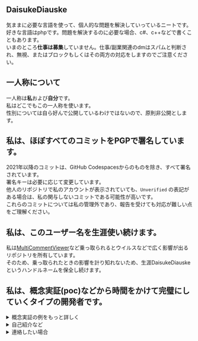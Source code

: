 ## DaisukeDiauske

気ままに必要な言語を使って、個人的な問題を解決していっているニートです。  
好きな言語はphpです。問題を解決するのに必要な場合、c#、c++などで書くこともあります。  
いまのところ**仕事は募集**していません。仕事/副業関連のdmはスパムと判断され、無視、またはブロックもしくはその両方の対応をしますのでご注意ください。  
## 一人称について
一人称は**私**および**自分**です。  
私はどこでもこの一人称を使います。  
性別については自ら好んで公開しているわけではないので、原則非公開とします。

## 私は、ほぼすべてのコミットをPGPで署名しています。
2021年以降のコミットは、GitHub Codespacesからのものを除き、すべて署名されています。  
署名キーは必要に応じて変更しています。  
他人のリポジトリで私のアカウントが表示されていても、`Unverified` の表記がある場合は、私の関与しないコミットである可能性が高いです。   
これらのコミットについては私の管理外であり、報告を受けても対応が難しい点をご理解ください。  

## 私は、このユーザー名を生涯使い続けます。
私は[MultiCommentViewer](https://github.com/DaisukeDaisuke/MultiCommentViewer/releases/tag/0.6.37a)など乗っ取られるとウイルスなどで広く影響が出るリポジトリを所有しています。  
そのため、乗っ取られたときの影響を計り知れないため、生涯DaisukeDiauskeというハンドルネームを保全し続けます。  

## 私は、概念実証(poc)などから時間をかけて完璧にしていくタイプの開発者です。

<details>

<summary>概念実証の例をもっと詳しく</summary>

### マルチコメントビュワー
マルチコメントビュワーはNicolive-php-cli-echoという概念実証をもとに、実装しました  
https://github.com/DaisukeDaisuke/Nicolive-php-cli-echo  
  
### dq9バトルエミュレータ
dq9バトルエミュレータの初版コード(イシュダル)はかなり酷い品質で、2024年10月から、数か月かけて探索アルゴリズム、バトルの一時中断機能、ターンの部分実行など、必要な機能を実装していきました。  
   
### AwaitFormOptions
初版のapiには満足しておらず、バージョン3.0.0が追加でリリースされる予定です。  

</details>

<!--

## 統計

[![trophy](https://github-profile-trophy.vercel.app/?username=DaisukeDaisuke&title=-Reviews)](https://github.com/ryo-ma/github-profile-trophy)
-->

<details>

<summary>自己紹介など</summary>

## リポジトリ紹介
### MultiCommentViewer  
2024年8月ごろに、必要そうな人が多いという理由でc#を使ってマルチコメントビュワーの暫定ニコ生対応版を書きました。  
https://github.com/DaisukeDaisuke/MultiCommentViewer/releases/tag/0.6.37a

## dq9バトルエミュレータプロジェクト
「私の好きな配信者を助けれる」という理由で始まったdq9のバトルエミュレータプロジェクトは、2024年後半、私が主に従事していたプロジェクトです。  
c++で書かれています。  
https://github.com/DaisukeDaisuke/dq9BattleEmulatorCollection.cpp

## ライセンスの方針について
私が著作権を持つプロジェクトでは寛容なライセンスを使うことにしています。  
MITライセンス、unlicenseなどを好みます。  

## 従事してきたプロジェクトメモ

#### 2025年8月20日頃~
dq9バトルエミュレータ(c++、新アルゴリズム開発)、[ブログパーツ](https://daisukedaisuke.hatenablog.com/entry/2025/08/25/172329)の作成など  

#### 2025年6月10日頃~
pmmpサーバーの初期立ち上げメンバーとしての開発(php)

#### 2025年3月~
dq9バトルエミュレータ(c++)

#### 2025年1月3日~
pmmp関連(php)

#### 2023年10月~
dq9界隈のQOL上昇に貢献など、途中でMultiCommentViewer新ニコ生暫定対応版作ったりするなどした

#### 2023年~
pmmp関連(php)


</details>

<details>

<summary>連絡したい場合</summary>

## 連絡先
### 緊急ではない場合
**Twitterのdmでご連絡**ください  
メッセージリクエストシステムにより気づけないので、dmが届いており、適切であれば1~2週間程度で返信します。  
**仕事/副業関連は無視またはブロックまたはその両方の対応をします**のでご注意ください。  
また、不適切な画像等を送信した場合通報しますのでご注意ください。   
https://x.com/Daisuke76897125  

### 緊急の場合
dmcaの警告など、緊急で対処が必要なタスクが発生した場合、**Sure-Contactの「Open a blank issue」からご連絡**ください。   
これにはGithubアカウントが必要です。    
Sure-Contactへの連絡は一般公開されますので、これには絶対個人情報は含めないでください。  
また、広告的な内容を送信、Sure-Contactで宣伝を行うことはGithubコミュニティガイドライン等に違反しますので、これに該当する場合、通報させていただきます。   
自作の告知システムにより、10分以内、深夜の場合は朝起床してすぐに対応を検討させていただきます。   
Github コミュニティガイドラインに違反しないことを確認の上で送信してください        
これは一般公開され、投稿者側からはアカウント削除しても、投稿を削除できませんので、この連絡先はよく考えて使用してください       
また、Sure-Contactの返信はissueへの返信という形で行わさせていただきますので、作成後に移動したurlをメモの上、Githubアカウントは削除しないでください  
https://github.com/DaisukeDaisuke/Sure-Contact/issues/new/choose    


### 連絡手段としてメールは使用しないでください
Githubのコミットのために使用しているメールアドレスはアカウント保全以外ではめったに見る機会がないので、メールで問い合わせをしても、自作の告知システムの管轄外なので気づけず、1年以上放置されることになります

</details>


<!--
**DaisukeDaisuke/DaisukeDaisuke** is a ✨ _special_ ✨ repository because its `README.md` (this file) appears on your GitHub profile.

Here are some ideas to get you started:

- 🔭 I’m currently working on ...
- 🌱 I’m currently learning ...
- 👯 I’m looking to collaborate on ...
- 🤔 I’m looking for help with ...
- 💬 Ask me about ...
- 📫 How to reach me: ...
- 😄 Pronouns: ...
- ⚡ Fun fact: ...
-->

